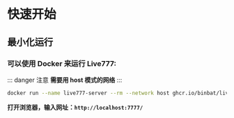 # 快速开始

## 最小化运行

### 可以使用 Docker 来运行 Live777:

::: danger 注意
**需要用 host 模式的网络**
:::

```sh
docker run --name live777-server --rm --network host ghcr.io/binbat/live777-server:latest live777
```

**打开浏览器，输入网址：`http://localhost:7777/`**
